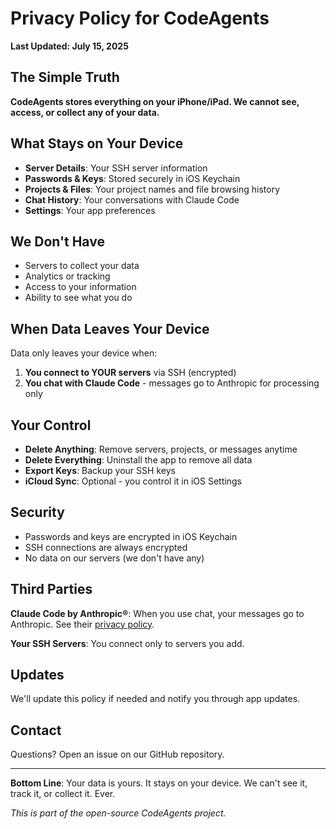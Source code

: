 # Privacy Policy for CodeAgents

**Last Updated: July 15, 2025**

## The Simple Truth

**CodeAgents stores everything on your iPhone/iPad. We cannot see, access, or collect any of your data.**

## What Stays on Your Device

- **Server Details**: Your SSH server information
- **Passwords & Keys**: Stored securely in iOS Keychain
- **Projects & Files**: Your project names and file browsing history
- **Chat History**: Your conversations with Claude Code
- **Settings**: Your app preferences

## We Don't Have

- Servers to collect your data
- Analytics or tracking
- Access to your information
- Ability to see what you do

## When Data Leaves Your Device

Data only leaves your device when:
1. **You connect to YOUR servers** via SSH (encrypted)
2. **You chat with Claude Code** - messages go to Anthropic for processing only

## Your Control

- **Delete Anything**: Remove servers, projects, or messages anytime
- **Delete Everything**: Uninstall the app to remove all data
- **Export Keys**: Backup your SSH keys
- **iCloud Sync**: Optional - you control it in iOS Settings

## Security

- Passwords and keys are encrypted in iOS Keychain
- SSH connections are always encrypted
- No data on our servers (we don't have any)

## Third Parties

**Claude Code by Anthropic®**: When you use chat, your messages go to Anthropic. See their [privacy policy](https://www.anthropic.com/privacy).

**Your SSH Servers**: You connect only to servers you add.

## Updates

We'll update this policy if needed and notify you through app updates.

## Contact

Questions? Open an issue on our GitHub repository.

---

**Bottom Line**: Your data is yours. It stays on your device. We can't see it, track it, or collect it. Ever.

*This is part of the open-source CodeAgents project.*